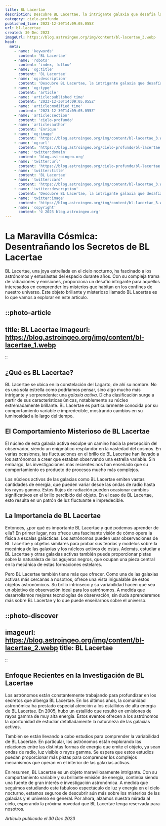 ```yaml
---
title: BL Lacertae
description: Descubre BL Lacertae, la intrigante galaxia que desafía las normas cósmicas. Sumérgete en sus misterios y su impacto en la astronomía moderna.
category: cielo-profundo
published_time: 2023-12-30T14:09:05.055Z
url: bl-lacertae
created: 30 Dec 2023
imageUrl: https://blog.astroingeo.org/img/content/bl-lacertae_3.webp
head:
  meta:
    - name: 'keywords'
      content: 'BL Lacertae'
    - name: 'robots'
      content: 'index, follow'
    - name: 'og:title'
      content: 'BL Lacertae'
    - name: 'og:description'
      content: 'Descubre BL Lacertae, la intrigante galaxia que desafía las normas cósmicas. Sumérgete en sus misterios y su impacto en la astronomía moderna.'
    - name: 'og:type'
      content: 'article'
    - name: 'article:published_time'
      content: '2023-12-30T14:09:05.055Z'
    - name: 'article:modified_time'
      content: '2023-12-30T14:09:05.055Z'
    - name: 'article:section'
      content: 'cielo-profundo'
    - name: 'article:author'
      content: 'Enrique'
    - name: 'og:image'
      content: 'https://blog.astroingeo.org/img/content/bl-lacertae_3.webp'
    - name: 'og:url'
      content: 'https://blog.astroingeo.org/cielo-profundo/bl-lacertae'
    - name: 'twitter:domain'
      content: 'blog.astroingeo.org'
    - name: 'twitter:url'
      content: 'https://blog.astroingeo.org/cielo-profundo/bl-lacertae'
    - name: 'twitter:title'
      content: 'BL Lacertae'
    - name: 'twitter:card'
      content: 'https://blog.astroingeo.org/img/content/bl-lacertae_3.webp'
    - name: 'twitter:description'
      content: 'Descubre BL Lacertae, la intrigante galaxia que desafía las normas cósmicas. Sumérgete en sus misterios y su impacto en la astronomía moderna.'
    - name: 'twitter:image'
      content: 'https://blog.astroingeo.org/img/content/bl-lacertae_3.webp'
    - name: 'copyright'
      content: '© 2023 blog.astroingeo.org'
---
```

# La Maravilla Cósmica: Desentrañando los Secretos de BL Lacertae

BL Lacertae, una joya estrellada en el cielo nocturno, ha fascinado a los astrónomos y entusiastas del espacio durante años. Con su compleja trama de radiaciones y emisiones, proporciona un desafío intrigante para aquellos interesados en comprender los misterios que habitan en los confines de nuestro universo. Este objeto brillante y misterioso llamado BL Lacertae es lo que vamos a explorar en este artículo.

::photo-article
---
title: BL Lacertae
imageurl: https://blog.astroingeo.org/img/content/bl-lacertae_1.webp
---
::

## ¿Qué es BL Lacertae?

BL Lacertae se ubica en la constelación del Lagarto, de ahí su nombre. No es una sola estrella como podríamos pensar, sino algo mucho más intrigante y sorprendente: una *galaxia activa*. Dicha clasificación surge a partir de sus características únicas, notablemente su núcleo extremadamente brillante. BL Lacertae es particularmente conocida por su comportamiento variable e impredecible, mostrando cambios en su luminosidad a lo largo del tiempo.

## El Comportamiento Misterioso de BL Lacertae

El núcleo de esta galaxia activa esculpe un camino hacia la percepción del observador, siendo un enigmático resplandor en la vastedad del cosmos. En varias ocasiones, las fluctuaciones en el brillo de BL Lacertae han llevado a los astrónomos a creer que estaban observando una estrella variable. Sin embargo, las investigaciones más recientes nos han enseñado que su comportamiento es producto de procesos mucho más complejos.

Los núcleos activos de las galaxias como BL Lacertae emiten vastas cantidades de energía, que pueden variar desde las ondas de radio hasta los rayos gamma. Estos flujos de radiación pueden ocasionar cambios significativos en el brillo percibido del objeto. En el caso de BL Lacertae, esto resulta en un patrón de luz fluctuante e impredecible.

## La Importancia de BL Lacertae 

Entonces, ¿por qué es importante BL Lacertae y qué podemos aprender de ella? En primer lugar, nos ofrece una fascinante visión de cómo opera la física a escalas galácticas. Los astrónomos pueden usar observaciones de BL Lacertae y objetos similares para probar sus teorías y modelos sobre la mecánica de las galaxias y los núcleos activos de estas. Además, estudiar a BL Lacertae y otras galaxias activas también puede proporcionar pistas sobre la naturaleza de los agujeros negros, que ocupan una pieza central en la mecánica de estas formaciones estelares.

Pero BL Lacertae también tiene más que ofrecer. Como una de las galaxias activas más cercanas a nosotros, ofrece una vista inigualable de estos objetos astronómicos. Su brillo intrínseco y su variabilidad hacen que sea un objetivo de observación ideal para los astrónomos. A medida que desarrollamos mejores tecnologías de observación, sin duda aprenderemos más sobre BL Lacertae y lo que puede enseñarnos sobre el universo.


::photo-discover
---
imageurl: https://blog.astroingeo.org/img/content/bl-lacertae_2.webp
title: BL Lacertae
---
::

## Enfoque Recientes en la Investigación de BL Lacertae

Los astrónomos están constantemente trabajando para profundizar en los secretos que alberga BL Lacertae. En los últimos años, la comunidad astronómica ha prestado especial atención a los estallidos de alta energía de BL Lacertae. En 2005, hubo un estallido que resultó en emisiones de rayos gamma de muy alta energía. Estos eventos ofrecen a los astrónomos la oportunidad de estudiar detalladamente la naturaleza de las galaxias activas.

También se están llevando a cabo estudios para comprender la variabilidad de BL Lacertae. En particular, los astrónomos están explorando las relaciones entre las distintas formas de energía que emite el objeto, ya sean ondas de radio, luz visible o rayos gamma. Se espera que estos estudios puedan proporcionar más pistas para comprender los complejos mecanismos que operan en el interior de las galaxias activas.

En resumen, BL Lacertae es un objeto maravillosamente intrigante. Con su comportamiento variable y su brillante emisión de energía, continúa siendo una fuente de gran interés e investigación astronómica. A medida que seguimos estudiando este fabuloso espectáculo de luz y energía en el cielo nocturno, estamos seguros de descubrir aún más sobre los misterios de las galaxias y el universo en general. Por ahora, alzamos nuestra mirada al cielo, esperando la próxima novedad que BL Lacertae tenga reservada para nosotros.

_Artículo publicado el 30 Dec 2023_